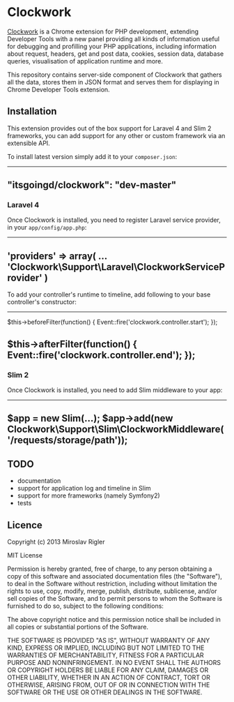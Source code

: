 Clockwork
=========

[Clockwork](http://github.com/itsgoingd/clockwork-chrome) is a Chrome extension for PHP development, extending Developer Tools with a new panel providing all kinds of information useful for debugging and profilling your PHP applications, including information about request, headers, get and post data, cookies, session data, database queries, visualisation of application runtime and more.

This repository contains server-side component of Clockwork that gathers all the data, stores them in JSON format and serves them for displaying in Chrome Developer Tools extension.

## Installation

This extension provides out of the box support for Laravel 4 and Slim 2 frameworks, you can add support for any other or custom framework via an extensible API.

To install latest version simply add it to your `composer.json`:

---
"itsgoingd/clockwork": "dev-master"
---

### Laravel 4

Once Clockwork is installed, you need to register Laravel service provider, in your `app/config/app.php`:

---
'providers' => array(
	...    
    'Clockwork\Support\Laravel\ClockworkServiceProvider'
)
---

To add your controller's runtime to timeline, add following to your base controller's constructor:

---
$this->beforeFilter(function()
{
	Event::fire('clockwork.controller.start');
});

$this->afterFilter(function()
{
	Event::fire('clockwork.controller.end');
});
---

### Slim 2

Once Clockwork is installed, you need to add Slim middleware to your app:

---
$app = new Slim(...);
$app->add(new Clockwork\Support\Slim\ClockworkMiddleware('/requests/storage/path'));
---

## TODO

- documentation
- support for application log and timeline in Slim
- support for more frameworks (namely Symfony2)
- tests

## Licence

Copyright (c) 2013 Miroslav Rigler

MIT License

Permission is hereby granted, free of charge, to any person obtaining
a copy of this software and associated documentation files (the
"Software"), to deal in the Software without restriction, including
without limitation the rights to use, copy, modify, merge, publish,
distribute, sublicense, and/or sell copies of the Software, and to
permit persons to whom the Software is furnished to do so, subject to
the following conditions:

The above copyright notice and this permission notice shall be
included in all copies or substantial portions of the Software.

THE SOFTWARE IS PROVIDED "AS IS", WITHOUT WARRANTY OF ANY KIND,
EXPRESS OR IMPLIED, INCLUDING BUT NOT LIMITED TO THE WARRANTIES OF
MERCHANTABILITY, FITNESS FOR A PARTICULAR PURPOSE AND
NONINFRINGEMENT. IN NO EVENT SHALL THE AUTHORS OR COPYRIGHT HOLDERS BE
LIABLE FOR ANY CLAIM, DAMAGES OR OTHER LIABILITY, WHETHER IN AN ACTION
OF CONTRACT, TORT OR OTHERWISE, ARISING FROM, OUT OF OR IN CONNECTION
WITH THE SOFTWARE OR THE USE OR OTHER DEALINGS IN THE SOFTWARE.
